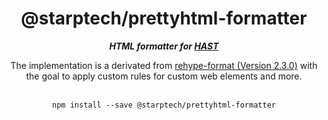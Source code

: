<div align="center">
<h1>@starptech/prettyhtml-formatter</h1>
<i><b>HTML formatter for <a href="https://github.com/syntax-tree/hast">HAST</a></b></i>
<p>The implementation is a derivated from <a href="https://github.com/rehypejs/rehype-format">rehype-format (Version 2.3.0)</a> with the goal to apply custom rules for custom web elements and more.</p>
</div>
<br>

<div align="center">
<code>npm install --save @starptech/prettyhtml-formatter</code>
</div>
